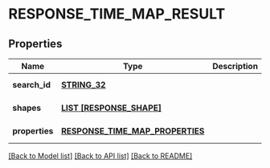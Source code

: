 # RESPONSE_TIME_MAP_RESULT

## Properties
Name | Type | Description | Notes
------------ | ------------- | ------------- | -------------
**search_id** | [**STRING_32**](STRING_32.md) |  | [default to null]
**shapes** | [**LIST [RESPONSE_SHAPE]**](ResponseShape.md) |  | [default to null]
**properties** | [**RESPONSE_TIME_MAP_PROPERTIES**](ResponseTimeMapProperties.md) |  | [default to null]

[[Back to Model list]](../README.md#documentation-for-models) [[Back to API list]](../README.md#documentation-for-api-endpoints) [[Back to README]](../README.md)



